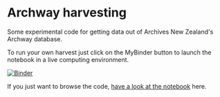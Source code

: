 # Archway harvesting

Some experimental code for getting data out of Archives New Zealand's Archway database.

To run your own harvest just click on the MyBinder button to launch the notebook in a live computing environment.

[![Binder](https://mybinder.org/badge.svg)](https://mybinder.org/v2/gh/wragge/archway-harvesting/master)

If you just want to browse the code, [have a look at the notebook](https://nbviewer.jupyter.org/github/wragge/archway-harvesting/blob/master/archway-records-harvest.ipynb) here.
